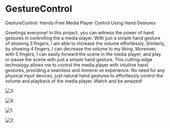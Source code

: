 # GestureControl
GestureControl: Hands-Free Media Player Control Using Hand Gestures



Greetings everyone! In this project, you can witness the power of hand gestures in controlling the a media player. With just a simple hand gesture of showing 3 fingers, I am able to increase the volume effortlessly. Similarly, by showing 4 fingers, I can decrease the volume to my liking. Moreover, with  5 fingers, I can easily forward the scene in the media player, and play or pause the scene with just a simple hand gesture. This cutting-edge technology allows me to control the media player with intuitive hand gestures, providing a seamless and immersi  ve experience. No need for any physical input devices, just natural hand gestures to effortlessly control the volume and playback of the media player. Watch and be amazed!


![3](https://user-images.githubusercontent.com/120780784/233816989-5c467b18-85e0-4a9d-9101-c4780c88b703.png)



![4](https://user-images.githubusercontent.com/120780784/233816979-55a71db0-2eb1-4c91-aef6-d629b6b30d75.png)


![1](https://user-images.githubusercontent.com/120780784/233816982-846fd525-9797-4ffd-a77e-c6f32febd4e9.png)



![2](https://user-images.githubusercontent.com/120780784/233816983-bd2f550a-08be-485d-9d84-10f2ec8f48ef.png)
